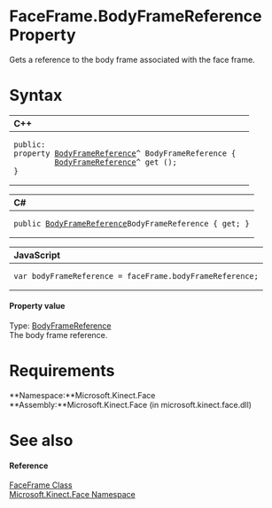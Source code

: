 FaceFrame.BodyFrameReference Property  
=====================================  

Gets a reference to the body frame associated with the face frame. <span id="syntaxSection"></span>

Syntax  
======  

<table>
<colgroup>
<col width="100%" />
</colgroup>
<thead>
<tr class="header">
<th align="left">C++</th>
</tr>
</thead>
<tbody>
<tr class="odd">
<td align="left"><pre><code>public:  
property <a href="../../../Kinect/BodyFrameReference_Class.md">BodyFrameReference</a>^ BodyFrameReference {  
         <a href="../../../Kinect/BodyFrameReference_Class.md">BodyFrameReference</a>^ get ();  
}</code></pre></td>
</tr>
</tbody>
</table>

<table>
<colgroup>
<col width="100%" />
</colgroup>
<thead>
<tr class="header">
<th align="left">C#</th>
</tr>
</thead>
<tbody>
<tr class="odd">
<td align="left"><pre><code>public <a href="../../../Kinect/BodyFrameReference_Class.md">BodyFrameReference</a>BodyFrameReference { get; }</code></pre></td>
</tr>
</tbody>
</table>

<table>
<colgroup>
<col width="100%" />
</colgroup>
<thead>
<tr class="header">
<th align="left">JavaScript</th>
</tr>
</thead>
<tbody>
<tr class="odd">
<td align="left"><pre><code>var bodyFrameReference = faceFrame.bodyFrameReference;</code></pre></td>
</tr>
</tbody>
</table>

<span id="ID4ER"></span>
#### Property value  

Type: [BodyFrameReference](../../../Kinect/BodyFrameReference_Class.md)  
The body frame reference.  

<span id="requirements"></span>

Requirements  
============  

**Namespace:**Microsoft.Kinect.Face  
**Assembly:**Microsoft.Kinect.Face (in microsoft.kinect.face.dll)  

<span id="ID4ECB"></span>

See also  
========  

<span id="ID4EEB"></span>
#### Reference  

[FaceFrame Class](../../FaceFrame_Class.md)  
 [Microsoft.Kinect.Face Namespace](../../../Kinect.Face.md)  



<!--Please do not edit the data in the comment block below.-->
<!--
TOCTitle : BodyFrameReference Property
RLTitle : FaceFrame.BodyFrameReference Property
KeywordK : BodyFrameReference property
KeywordK : FaceFrame.BodyFrameReference property
KeywordF : Microsoft.Kinect.Face.FaceFrame.BodyFrameReference
KeywordF : FaceFrame.BodyFrameReference
KeywordF : BodyFrameReference
KeywordF : Microsoft.Kinect.Face.FaceFrame.BodyFrameReference
KeywordA : P:Microsoft.Kinect.Face.FaceFrame.BodyFrameReference
AssetID : P:Microsoft.Kinect.Face.FaceFrame.BodyFrameReference
Locale : en-us
CommunityContent : 1
APIType : Managed
APILocation : microsoft.kinect.face.dll
APIName : Microsoft.Kinect.Face.FaceFrame.BodyFrameReference
TargetOS : Windows
TopicType : kbSyntax
DevLang : VB
DevLang : CSharp
DevLang : JavaScript
DevLang : C++
DocSet : K4Wv2
ProjType : K4Wv2Proj
Technology : Kinect for Windows
Product : Kinect for Windows SDK v2
productversion : 20
-->
